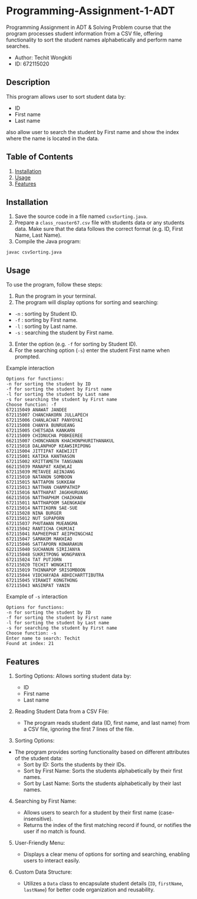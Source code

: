 # Programming-Assignment-1-ADT
Programming Assignment in ADT & Solving Problem course that the program processes student information from a CSV file, offering functionality to sort the student names alphabetically and perform name searches.

* Author: Techit Wongkiti
* ID: 672115020

## Description
This program allows user to sort student data by:

* ID
* First name
* Last name

also allow user to search the student by First name and show the index where the name is located in the data.

## Table of Contents
1. [Installation](#installation)
2. [Usage](#usage)
3. [Features](#features)

## Installation
1. Save the source code in a file named `csvSorting.java`.
2. Prepare a `class_roaster67.csv` file with students data or any students data. Make sure that the data follows the correct format (e.g. ID, First Name, Last Name).
3. Compile the Java program:
```
javac csvSorting.java
```

## Usage
To use the program, follow these steps:

1. Run the program in your terminal.
2. The program will display options for sorting and searching:
- `-n` : sorting by Student ID.
- `-f` : sorting by First name.
- `-l` : sorting by Last name.
- `-s` : searching the student by First name.
3. Enter the option (e.g. `-f` for sorting by Student ID).
4. For the searching option (`-s`) enter the student First name when prompted.

Example interaction
```
Options for functions:
-n for sorting the student by ID
-f for sorting the student by First name
-l for sorting the student by Last name
-s for searching the student by First name
Choose function: -f
672115049 ANAWAT JANDEE
672115007 CHANCHAKORN JULLAPECH
672115006 CHANLACHAT PANYOYAI
672115008 CHANYA BUNRUEANG
672115005 CHETSADA KANKARN
672115009 CHIDNUCHA POBKEEREE
662115007 CHONCHANUN KHACHONPHURITHANAKUL
672115018 DALANPHOP KEAWSIRIPONG
672115004 JITTIPAT KAEWIJIT
672115001 KATIKA KANTHASON
672115002 KRITTAMETH TANSUWAN
662115039 MANAPAT KAEWLAI
672115039 METAVEE AEINJANG
672115010 NATANON SOMBOON
672115015 NATTAPON SUKKEAW
672115013 NATTHAN CHAMPATHIP
672115016 NATTHAPAT JAGKHURUANG
662115016 NATTHAPHUM CHAIKHAN
672115011 NATTHAPOOM SAENGKAEW
672115014 NATTIKORN SAE-SUE
672115028 NINA BURGER
672115012 NUT SUPAPORN
672115037 PHUTAWAN MUEANGMA
672115042 RANTICHA CHUMJAI
672115041 RAPHEEPHAT AEIPHINGCHAI
672115047 SAMAKOM MAKHIAO
672115046 SATTAPORN KOWARAKUN
622115040 SUCHANUN SIRIJANYA
672115048 SUKRITPONG WONGPANYA
672115024 TAT PUTJORN
672115020 TECHIT WONGKITI
672115019 THINNAPOP SRISOMBOON
672115044 VIDCHAYADA ABHICHARTTIBUTRA
672115045 VIRAWIT KONGTHONG
672115043 WASINPAT YANIN
```
Example of `-s` interaction
```
Options for functions:
-n for sorting the student by ID
-f for sorting the student by First name
-l for sorting the student by Last name
-s for searching the student by First name
Choose function: -s 
Enter name to search: Techit
Found at index: 21
```

## Features
1. Sorting Options: Allows sorting student data by:
    - ID
    - First name
    - Last name
2. Reading Student Data from a CSV File:

    - The program reads student data (ID, first name, and last name) from a CSV file, ignoring the first 7 lines of the file.
    
3. Sorting Options:

- The program provides sorting functionality based on different attributes of the student data:
    - Sort by ID: Sorts the students by their IDs.
    - Sort by First Name: Sorts the students alphabetically by their first names.
    - Sort by Last Name: Sorts the students alphabetically by their last names.
    
4. Searching by First Name:

    - Allows users to search for a student by their first name (case-insensitive).
    - Returns the index of the first matching record if found, or notifies the user if no match is found.
    
5. User-Friendly Menu:

   - Displays a clear menu of options for sorting and searching, enabling users to interact easily.
   
6. Custom Data Structure:

    - Utilizes a `Data` class to encapsulate student details (`ID`, `firstName`, `lastName`) for better code organization and reusability.


